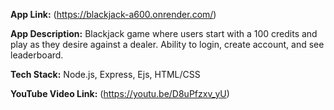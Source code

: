 **App Link:** (https://blackjack-a600.onrender.com/)

**App Description:** Blackjack game where users start with a 100 credits and play as they desire against a dealer. Ability to login, create account, and see leaderboard.

**Tech Stack:** Node.js, Express, Ejs, HTML/CSS

**YouTube Video Link:** (https://youtu.be/D8uPfzxv_yU)